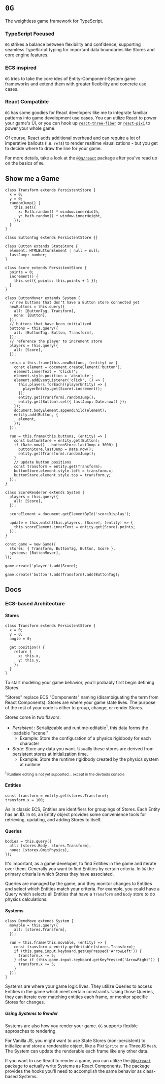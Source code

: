 # `0G`

The weightless game framework for TypeScript.

### TypeScript Focused

`0G` strikes a balance between flexibility and confidence, supporting seamless TypeScript typing for important data boundaries like Stores and core engine features.

### ECS inspired

`0G` tries to take the core ides of Entity-Component-System game frameworks and extend them with greater flexibility and concrete use cases.

### React Compatible

`0G` has some goodies for React developers like me to integrate familiar patterns into game development use cases. You can utilize React to power your game's UI, or you can hook up [`react-three-fiber`](https://github.com/pmndrs/react-three-fiber) or [`react-pixi`](https://github.com/inlet/react-pixi) to power your whole game.

Of course, React adds additional overhead and can require a lot of imperative bailouts (i.e. `ref`s) to render realtime visualizations - but you get to decide where to draw the line for your game.

For more details, take a look at the [`@0g/react`](https://github.com/a-type/0g/tree/master/packages/react) package after you've read up on the basics of `0G`.

## Show me a Game

```tsx
class Transform extends PersistentStore {
  x = 0;
  y = 0;
  randomJump() {
    this.set({
      x: Math.random() * window.innerWidth,
      y: Math.random() * window.innerHeight,
    });
  }
}

class ButtonTag extends PersistentStore {}

class Button extends StateStore {
  element: HTMLButtonElement | null = null;
  lastJump: number;
}

class Score extends PersistentStore {
  points = 0;
  increment() {
    this.set({ points: this.points + 1 });
  }
}

class ButtonMover extends System {
  // new buttons that don't have a Button store connected yet
  newButtons = this.query({
    all: [ButtonTag, Transform],
    none: [Button],
  });
  // buttons that have been initialized
  buttons = this.query({
    all: [ButtonTag, Button, Transform],
  });
  // reference the player to increment store
  players = this.query({
    all: [Score],
  });

  setup = this.frame(this.newButtons, (entity) => {
    const element = document.createElement('button');
    element.innerText = 'Click!';
    element.style.position = 'absolute';
    element.addEventListener('click', () => {
      this.players.forEach((playerEntity) => {
        playerEntity.get(Score).increment();
      });
      entity.get(Transform).randomJump();
      entity.get(Button).set({ lastJump: Date.now() });
    });
    document.bodyElement.appendChild(element);
    entity.add(Button, {
      element,
    });
  });

  run = this.frame(this.buttons, (entity) => {
    const buttonStore = entity.get(Button);
    if (Date.now() - buttonStore.lastJump > 3000) {
      buttonStore.lastJump = Date.now();
      entity.get(Transform).randomJump();
    }
    // update button positions
    const transform = entity.get(Transform);
    buttonStore.element.style.left = transform.x;
    buttonStore.element.style.top = transform.y;
  });
}

class ScoreRenderer extends System {
  players = this.query({
    all: [Score],
  });

  scoreElement = document.getElementById('scoreDisplay');

  update = this.watch(this.players, [Score], (entity) => {
    this.scoreElement.innerText = entity.get(Score).points;
  });
}

const game = new Game({
  stores: { Transform, ButtonTag, Button, Score },
  systems: [ButtonMover],
});

game.create('player').add(Score);

game.create('button').add(Transform).add(ButtonTag);
```

## Docs

### ECS-based Architecture

#### Stores

```tsx
class Transform extends PersistentStore {
  x = 0;
  y = 0;
  angle = 0;

  get position() {
    return {
      x: this.x,
      y: this.y,
    };
  }
}
```

To start modeling your game behavior, you'll probably first begin defining Stores.

"Stores" replace ECS "Components" naming (disambiguating the term from React Components). Stores are where your game state lives. The purpose of the rest of your code is either to group, change, or render Stores.

Stores come in two flavors:

- _Persistent_ : Serializeable and runtime-editable<sup>1</sup>, this data forms the loadable "scene."
  - Example: Store the configuration of a physics rigidbody for each character
- _State_: Store any data you want. Usually these stores are derived from persistent stores at initialization time.
  - Example: Store the runtime rigidbody created by the physics system at runtime

<sup><sup>1</sup> Runtime editing is not yet supported... except in the devtools console.</sup>

#### Entities

```tsx
const transform = entity.get(stores.Transform);
transform.x = 100;
```

As in classic ECS, Entities are identifiers for groupings of Stores. Each Entity has an ID. In `0G`, an Entity object provides some convenience tools for retrieving, updating, and adding Stores to itself.

#### Queries

```tsx
bodies = this.query({
  all: [stores.Body, stores.Transform],
  none: [stores.OmitPhysics],
});
```

It's important, as a game developer, to find Entities in the game and iterate over them. Generally you want to find Entities by certain criteria. In `0G` the primary criteria is which Stores they have associated.

Queries are managed by the game, and they monitor changes to Entities and select which Entities match your criteria. For example, you could have a Query which selects all Entities that have a `Transform` and `Body` store to do physics calculations.

#### Systems

```tsx
class DemoMove extends System {
  movable = this.query({
    all: [stores.Transform],
  });

  run = this.frame(this.movable, (entity) => {
    const transform = entity.getWritable(stores.Transform);
    if (this.game.input.keyboard.getKeyPressed('ArrowLeft')) {
      transform.x -= 5;
    } else if (this.game.input.keyboard.getKeyPressed('ArrowRight')) {
      transform.x += 5;
    }
  });
}
```

Systems are where your game logic lives. They utilize Queries to access Entities in the game which meet certain constraints. Using those Queries, they can iterate over matching entities each frame, or monitor specific Stores for changes.

##### Using Systems to Render

Systems are also how you render your game. `0G` supports flexible approaches to rendering.

For Vanilla JS, you might want to use State Stores (non-persistent) to initialize and store a renderable object, like a Pixi `Sprite` or a ThreeJS `Mesh`. The System can update the renderable each frame like any other data.

If you want to use React to render a game, you can utilize the [`@0g/react`](https://github.com/a-type/0g/tree/master/packages/react) package to actually write Systems as React Components. The package provides the hooks you'll need to accomplish the same behavior as class-based Systems.
